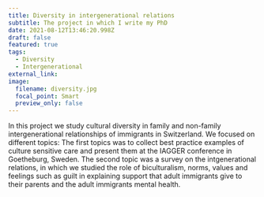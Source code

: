 ```yaml
---
title: Diversity in intergenerational relations
subtitle: The project in which I write my PhD
date: 2021-08-12T13:46:20.998Z
draft: false
featured: true
tags:
  - Diversity
  - Intergenerational
external_link: 
image:
  filename: diversity.jpg
  focal_point: Smart
  preview_only: false
---
```

In this project we study cultural diversity in family and non-family intergenerational relationships of immigrants in Switzerland. We focused on different topics: The first topics was to collect best practice examples of culture sensitive care and present them at the IAGGER conference in Goetheburg, Sweden. The second topic was a survey on the intgenerational relations, in which we studied the role of biculturalism, norms, values and feelings such as guilt in explaining support that adult immigrants give to their parents and the adult immigrants mental health.
